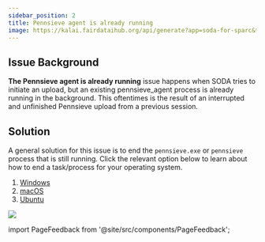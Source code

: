 ```yaml
---
sidebar_position: 2
title: Pennsieve agent is already running
image: https://kalai.fairdataihub.org/api/generate?app=soda-for-sparc&title=Pennsieve%20agent%20is%20already%20running&description=Common%20errors%20and%20their%20solutions
---
```


## Issue Background

**The Pennsieve agent is already running** issue happens when SODA tries to initiate an upload, but an existing pennsieve_agent process is already running in the background. This oftentimes is the result of an interrupted and unfinished Pennsieve upload from a previous session.

## Solution

A general solution for this issue is to end the `pennsieve.exe` or `pennsieve` process that is still running. Click the relevant option below to learn about how to end a task/process for your operating system.

1. [Windows](https://winaero.com/kill-process-windows-10/)
2. [macOS](https://support.apple.com/guide/activity-monitor/quit-a-process-actmntr1002/mac)
3. [Ubuntu](https://www.cyberciti.biz/faq/stop-process-ubuntu-linux-command/)

![](https://github.com/fairdataihub/SODA-for-SPARC/blob/main/docs/documentation/Common-errors/blackfynn-agent-running-error.gif?raw=true)

import PageFeedback from '@site/src/components/PageFeedback';

<PageFeedback />
